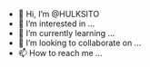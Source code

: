 
- 👋 Hi, I’m @HULKSITO
- 👀 I’m interested in ...
- 🌱 I’m currently learning ...
- 💞️ I’m looking to collaborate on ...
- 📫 How to reach me ...

<!---
HULKSITO/HULKSITO is a ✨ special ✨ repository because its `README.md` (this file) appears on your GitHub profile.
You can click the Preview link to take a look at your changes.
--->
